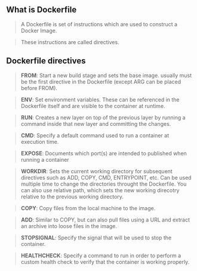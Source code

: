 
## What is Dockerfile

> A Dockerfile is set of instructions which are used to construct a Docker Image.

> These instructions are called directives.

## Dockerfile directives

> **FROM**: Start a new build stage and sets the base image. usually must be the first directive in the Dockerfile (except ARG can be placed before FROM).

> **ENV**: Set environment variables. These can be referenced in the Dockerfile itself and are visible to the container at runtime. 

> **RUN**: Creates a new layer on top of the previous layer by running a command inside that new layer and committing the changes.

> **CMD**: Specify a default command used to run a container at execution time.

> **EXPOSE**: Documents which port(s) are intended to published when running a container

> **WORKDIR**: Sets the current working directory for subsequent directives such as ADD, COPY, CMD, ENTRYPOINT, etc. Can be used multiple time to change the directories throught the Dockerfile. You can also use relative path, which sets the new working direcotry relative to the previous working directory.
 
> **COPY**: Copy files from the local machine to the image. 

> **ADD**: Similar to COPY, but can also pull files using a URL and extract an archive into loose files in the image. 

> **STOPSIGNAL**: Specify the signal that will be used to stop the container. 

> **HEALTHCHECK**: Specify a command to run in order to perform a custom health check to verify that the container is working properly.

